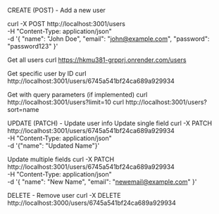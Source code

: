 CREATE (POST) - Add a new user



curl -X POST http://localhost:3001/users \
-H "Content-Type: application/json" \
-d '{
    "name": "John Doe",
    "email": "john@example.com",
    "password": "password123"
}'




Get all users
curl https://hkmu381-grpprj.onrender.com/users

Get specific user by ID
curl http://localhost:3001/users/6745a541bf24ca689a929934

Get with query parameters (if implemented)
curl http://localhost:3001/users?limit=10
curl http://localhost:3001/users?sort=name

UPDATE (PATCH) - Update user info
Update single field
curl -X PATCH http://localhost:3001/users/6745a541bf24ca689a929934 \
-H "Content-Type: application/json" \
-d '{"name": "Updated Name"}'

Update multiple fields
curl -X PATCH http://localhost:3001/users/6745a541bf24ca689a929934 \
-H "Content-Type: application/json" \
-d '{
    "name": "New Name",
    "email": "newemail@example.com"
}'

DELETE - Remove user
curl -X DELETE http://localhost:3000/users/6745a541bf24ca689a929934
